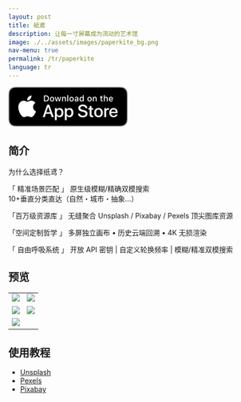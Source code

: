 ```yaml
---
layout: post
title: 紙鳶
description: 让每一寸屏幕成为流动的艺术馆
image: ./../assets/images/paperkite_bg.png
nav-menu: true
permalink: /tr/paperkite
language: tr
---
```


[![AppStrore](./../assets/images/appstore_black.svg)](https://apps.apple.com/app/id6478072747)

## 简介
为什么选择纸鸢？

「 精准场景匹配  」
原生级模糊/精确双模搜索  
10+垂直分类直达（自然・城市・抽象…） 

「百万级资源库  」
无缝聚合 Unsplash / Pixabay / Pexels 顶尖图库资源   

「空间定制哲学  」
多屏独立画布 • 历史云端回溯 • 4K 无损渲染  

「 自由呼吸系统  」
开放 API 密钥 | 自定义轮换频率 | 模糊/精准双模搜索

## 预览

|       |  |
| ----------- | ----------- |
| ![](./../assets/images/paperkite_1.png) | ![](./../assets/images/paperkite_2.png) |
| ![](./../assets/images/paperkite_3.png) | ![](./../assets/images/paperkite_4.png) |
| ![](./../assets/images/paperkite_5.png) |  |

## 使用教程
- [Unsplash](./guides/unsplash.html)
- [Pexels](./guides/pexels.html)
- [Pixabay](./guides/pixabay.html)
